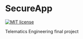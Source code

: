 # SecureApp

[![MIT license](https://img.shields.io/badge/license-MIT-blue.svg)](LICENSE.md)

Telematics Engineering final project
